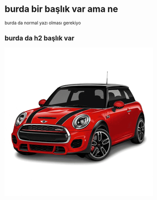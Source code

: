 <h1> burda bir başlık var ama ne </h1>

burda da normal yazı olması gerekiyo

<h2>burda da h2 başlık var </h2>
<img src="giphy.gif">
